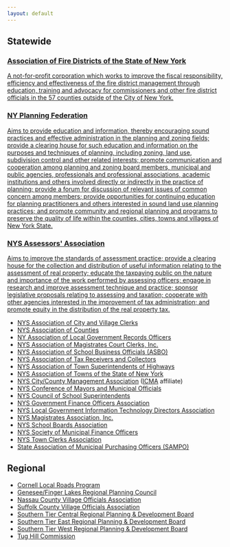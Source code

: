 ```yaml
---
layout: default
---
```


## Statewide 

<div class="list-group">
  <a class="list-group-item" href="http://www.firedistnys.com/">
    <h3>Association of Fire Districts of the State of New York</h3>
    <p>A not-for-profit corporation which works to improve the fiscal responsibility, efficiency and effectiveness of the fire district management through education, training and advocacy for commissioners and other fire district officials in the 57 counties outside of the City of New York.</p>
  </a>
  <a class="list-group-item" href="http://www.nypf.org/">
    <h3>NY Planning Federation</h3>
    <p>Aims to provide education and information, thereby encouraging sound practices and effective administration in the planning and zoning fields; provide a clearing house for such education and information on the purposes and techniques of planning, including zoning, land use, subdivision control and other related interests; promote communication and cooperation among planning and zoning board members, municipal and public agencies, professionals and professional associations, academic institutions and others involved directly or indirectly in the practice of planning; provide a forum for discussion of relevant issues of common concern among members; provide opportunities for continuing education for planning practitioners and others interested in sound land use planning practices; and promote community and regional planning and programs to preserve the quality of life within the counties, cities, towns and villages of New York State.</p>
  </a>
  <a class="list-group-item" href="http://www.nyassessor.com/">
    <h3>NYS Assessors' Association</h3>
    <p>Aims to improve the standards of assessment practice; provide a clearing house for the collection and distribution of useful information relating to the assessment of real property; educate the taxpaying public on the nature and importance of the work performed by assessing officers; engage in research and improve assessment technique and practice; sponsor legislative proposals relating to assessing and taxation; cooperate with other agencies interested in the improvement of tax administration; and promote equity in the distribution of the real property tax.</p>
  </a>
</div>  
  
* [NYS Association of City and Village Clerks](http://www.nysclerks.com/)
* [NYS Association of Counties](http://www.nysac.org/)
* [NY Association of Local Government Records Officers](http://www.nyalgro.org/)
* [NYS Association of Magistrates Court Clerks, Inc.](http://www.nysamcc.com/)
* [NYS Association of School Business Officials (ASBO)](http://www.nysasbo.org/)
* [NYS Association of Tax Receivers and Collectors](http://www.nysatrc.org/)
* [NYS Association of Town Superintendents of Highways](http://www.nystownhwys.org/)
* [NYS Association of Towns of the State of New York](http://www.nytowns.org/)
* [NYS City/County Management Association](http://www.nyscma.govoffice.com/) ([ICMA](http://icma.org/) affiliate)
* [NYS Conference of Mayors and Municipal Officials](http://www.nycom.org/)
* [NYS Council of School Superintendents](http://www.nyscoss.org/)
* [NYS Government Finance Officers Association](http://www.nysgfoa.org/)
* [NYS Local Government Information Technology Directors Association](http://www.nyslgitda.org/)
* [NYS Magistrates Association, Inc.](http://www.nysmagassoc.homestead.com/)
* [NYS School Boards Association](http://www.nyssba.org/)
* [NYS Society of Municipal Finance Officers](http://www.nysmunicipalfinanceofficers.org/)
* [NYS Town Clerks Association](http://www.nystca.com/)
* [State Association of Municipal Purchasing Officers (SAMPO)](http://www.nysampo.org/)

## Regional

* [Cornell Local Roads Program](http://www.clrp.cornell.edu/index.htm)
* [Genesee/Finger Lakes Regional Planning Council](http://www.gflrpc.org/)
* [Nassau County Village Officials Association](http://www.ncvoa.org/)
* [Suffolk County Village Officials Association](http://www.stcplanning.org/)
* [Southern Tier Central Regional Planning & Development Board](http://www.stcplanning.org/)
* [Southern Tier East Regional Planning & Development Board](http://www.steny.org/)
* [Southern Tier West Regional Planning & Development Board](http://www.southerntierwest.org/)
* [Tug Hill Commission](http://www.tughill.org/)
